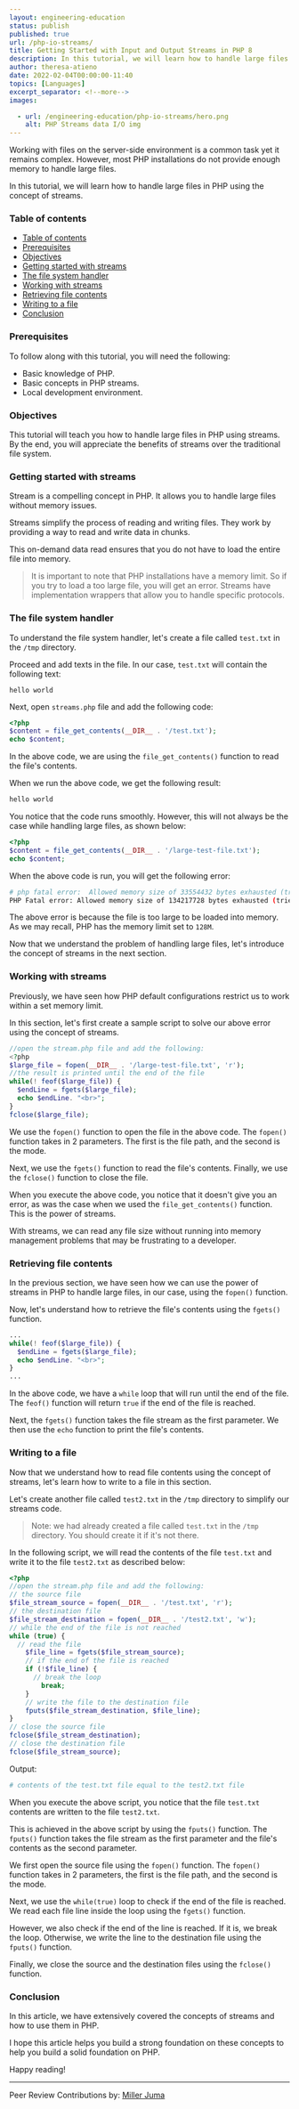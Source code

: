 ```yaml
---
layout: engineering-education
status: publish
published: true
url: /php-io-streams/
title: Getting Started with Input and Output Streams in PHP 8
description: In this tutorial, we will learn how to handle large files in PHP using the concept of streams.
author: theresa-atieno
date: 2022-02-04T00:00:00-11:40
topics: [Languages]
excerpt_separator: <!--more-->
images:

  - url: /engineering-education/php-io-streams/hero.png
    alt: PHP Streams data I/O img
---
```

Working with files on the server-side environment is a common task yet it remains complex. However, most PHP installations do not provide enough memory to handle large files.
<!--more-->
In this tutorial, we will learn how to handle large files in PHP using the concept of streams.

### Table of contents
- [Table of contents](#table-of-contents)
- [Prerequisites](#prerequisites)
- [Objectives](#objectives)
- [Getting started with streams](#getting-started-with-streams)
- [The file system handler](#the-file-system-handler)
- [Working with streams](#working-with-streams)
- [Retrieving file contents](#retrieving-file-contents)
- [Writing to a file](#writing-to-a-file)
- [Conclusion](#conclusion)

### Prerequisites
To follow along with this tutorial, you will need the following:
- Basic knowledge of PHP.
- Basic concepts in PHP streams.
- Local development environment.

### Objectives
This tutorial will teach you how to handle large files in PHP using streams. By the end, you will appreciate the benefits of streams over the traditional file system.

### Getting started with streams
Stream is a compelling concept in PHP. It allows you to handle large files without memory issues.

Streams simplify the process of reading and writing files. They work by providing a way to read and write data in chunks.

This on-demand data read ensures that you do not have to load the entire file into memory.

> It is important to note that PHP installations have a memory limit. So if you try to load a too large file, you will get an error.
Streams have implementation wrappers that allow you to handle specific protocols.

### The file system handler
To understand the file system handler, let's create a file called `test.txt` in the `/tmp` directory.

Proceed and add texts in the file. In our case, `test.txt` will contain the following text:
```text
hello world
```

Next, open `streams.php` file and add the following code:
```php
<?php
$content = file_get_contents(__DIR__ . '/test.txt');
echo $content;
```

In the above code, we are using the `file_get_contents()` function to read the file's contents.

When we run the above code, we get the following result:
```bash
hello world
```

You notice that the code runs smoothly. However, this will not always be the case while handling large files, as shown below:

```php
<?php
$content = file_get_contents(__DIR__ . '/large-test-file.txt');
echo $content;
```

When the above code is run, you will get the following error:
```bash
# php fatal error:  Allowed memory size of 33554432 bytes exhausted (tried to allocate 524288 bytes) in /tmp/streams.php on line 3
PHP Fatal error: Allowed memory size of 134217728 bytes exhausted (tried to allocate 1048576000 bytes)
```

The above error is because the file is too large to be loaded into memory. As we may recall, PHP has the memory limit set to `128M`.

Now that we understand the problem of handling large files, let's introduce the concept of streams in the next section.

### Working with streams
Previously, we have seen how PHP default configurations restrict us to work within a set memory limit.

In this section, let's first create a sample script to solve our above error using the concept of streams.
```php
//open the stream.php file and add the following:
<?php
$large_file = fopen(__DIR__ . '/large-test-file.txt', 'r');
//the result is printed until the end of the file
while(! feof($large_file)) {
  $endLine = fgets($large_file);
  echo $endLine. "<br>";
}
fclose($large_file);
```

We use the `fopen()` function to open the file in the above code. The `fopen()` function takes in 2 parameters. The first is the file path, and the second is the mode.

Next, we use the `fgets()` function to read the file's contents.
Finally, we use the `fclose()` function to close the file.

When you execute the above code, you notice that it doesn't give you an error, as was the case when we used the `file_get_contents()` function. This is the power of streams.

With streams, we can read any file size without running into memory management problems that may be frustrating to a developer.

### Retrieving file contents
In the previous section, we have seen how we can use the power of streams in PHP to handle large files, in our case, using the `fopen()` function. 

Now, let's understand how to retrieve the file's contents using the `fgets()` function.
```php
...
while(! feof($large_file)) {
  $endLine = fgets($large_file);
  echo $endLine. "<br>";
}
...
```

In the above code, we have a `while` loop that will run until the end of the file. The `feof()` function will return `true` if the end of the file is reached.

Next, the `fgets()` function takes the file stream as the first parameter. We then use the `echo` function to print the file's contents.

### Writing to a file
Now that we understand how to read file contents using the concept of streams, let's learn how to write to a file in this section.  

Let's create another file called `test2.txt` in the `/tmp` directory to simplify our streams code.

> Note: we had already created a file called `test.txt` in the `/tmp` directory. You should create it if it's not there.

In the following script, we will read the contents of the file `test.txt` and write it to the file `test2.txt` as described below:
```php
<?php
//open the stream.php file and add the following:
// the source file
$file_stream_source = fopen(__DIR__ . '/test.txt', 'r');
// the destination file
$file_stream_destination = fopen(__DIR__ . '/test2.txt', 'w');
// while the end of the file is not reached
while (true) {
  // read the file
    $file_line = fgets($file_stream_source);
    // if the end of the file is reached
    if (!$file_line) {
      // break the loop
        break;
    }
    // write the file to the destination file
    fputs($file_stream_destination, $file_line);
}
// close the source file
fclose($file_stream_destination);
// close the destination file
fclose($file_stream_source);
```

Output:
```bash
# contents of the test.txt file equal to the test2.txt file
```

When you execute the above script, you notice that the file `test.txt` contents are written to the file `test2.txt`.

This is achieved in the above script by using the `fputs()` function. The `fputs()` function takes the file stream as the first parameter and the file's contents as the second parameter.

We first open the source file using the `fopen()` function. The `fopen()` function takes in 2 parameters, the first is the file path, and the second is the mode.

Next, we use the `while(true)` loop to check if the end of the file is reached. We read each file line inside the loop using the `fgets()` function.

However, we also check if the end of the line is reached. If it is, we break the loop. Otherwise, we write the line to the destination file using the `fputs()` function.

Finally, we close the source and the destination files using the `fclose()` function.

### Conclusion
In this article, we have extensively covered the concepts of streams and how to use them in PHP.

I hope this article helps you build a strong foundation on these concepts to help you build a solid foundation on PHP.

Happy reading!

---
Peer Review Contributions by: [Miller Juma](/engineering-education/content/authors/miller-juma/)
